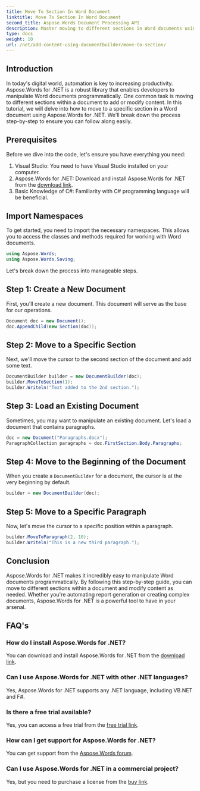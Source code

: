 ```yaml
---
title: Move To Section In Word Document
linktitle: Move To Section In Word Document
second_title: Aspose.Words Document Processing API
description: Master moving to different sections in Word documents using Aspose.Words for .NET with our detailed, step-by-step guide.
type: docs
weight: 10
url: /net/add-content-using-documentbuilder/move-to-section/
---
```

## Introduction

In today's digital world, automation is key to increasing productivity. Aspose.Words for .NET is a robust library that enables developers to manipulate Word documents programmatically. One common task is moving to different sections within a document to add or modify content. In this tutorial, we will delve into how to move to a specific section in a Word document using Aspose.Words for .NET. We'll break down the process step-by-step to ensure you can follow along easily.

## Prerequisites

Before we dive into the code, let's ensure you have everything you need:

1. Visual Studio: You need to have Visual Studio installed on your computer.
2. Aspose.Words for .NET: Download and install Aspose.Words for .NET from the [download link](https://releases.aspose.com/words/net/).
3. Basic Knowledge of C#: Familiarity with C# programming language will be beneficial.

## Import Namespaces

To get started, you need to import the necessary namespaces. This allows you to access the classes and methods required for working with Word documents.

```csharp
using Aspose.Words;
using Aspose.Words.Saving;
```

Let's break down the process into manageable steps.

## Step 1: Create a New Document

First, you'll create a new document. This document will serve as the base for our operations.

```csharp
Document doc = new Document();
doc.AppendChild(new Section(doc));
```

## Step 2: Move to a Specific Section

Next, we'll move the cursor to the second section of the document and add some text.

```csharp
DocumentBuilder builder = new DocumentBuilder(doc);
builder.MoveToSection(1);
builder.Writeln("Text added to the 2nd section.");
```

## Step 3: Load an Existing Document

Sometimes, you may want to manipulate an existing document. Let's load a document that contains paragraphs.

```csharp
doc = new Document("Paragraphs.docx");
ParagraphCollection paragraphs = doc.FirstSection.Body.Paragraphs;
```

## Step 4: Move to the Beginning of the Document

When you create a `DocumentBuilder` for a document, the cursor is at the very beginning by default.

```csharp
builder = new DocumentBuilder(doc);
```

## Step 5: Move to a Specific Paragraph

Now, let's move the cursor to a specific position within a paragraph.

```csharp
builder.MoveToParagraph(2, 10);
builder.Writeln("This is a new third paragraph.");
```

## Conclusion

Aspose.Words for .NET makes it incredibly easy to manipulate Word documents programmatically. By following this step-by-step guide, you can move to different sections within a document and modify content as needed. Whether you're automating report generation or creating complex documents, Aspose.Words for .NET is a powerful tool to have in your arsenal.

## FAQ's

### How do I install Aspose.Words for .NET?
You can download and install Aspose.Words for .NET from the [download link](https://releases.aspose.com/words/net/).

### Can I use Aspose.Words for .NET with other .NET languages?
Yes, Aspose.Words for .NET supports any .NET language, including VB.NET and F#.

### Is there a free trial available?
Yes, you can access a free trial from the [free trial link](https://releases.aspose.com/).

### How can I get support for Aspose.Words for .NET?
You can get support from the [Aspose.Words forum](https://forum.aspose.com/c/words/8).

### Can I use Aspose.Words for .NET in a commercial project?
Yes, but you need to purchase a license from the [buy link](https://purchase.aspose.com/buy).

